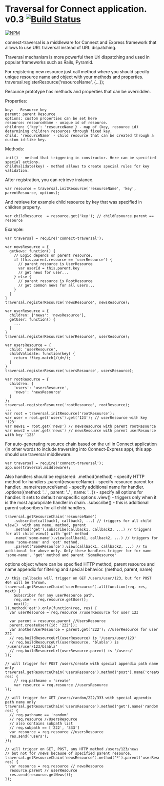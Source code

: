 Traversal for Connect application. v0.3 [![Build Status](https://travis-ci.org/dmnorc/connect-traversal.png)](https://travis-ci.org/dmnorc/connect-traversal)
=================
[![NPM](https://nodei.co/npm/connect-traversal.png?stars&downloads)](https://nodei.co/npm/connect-traversal/)

connect-traversal is a middleware for Connect and Express framework that allows to use URL traversal instead of URL dispatching.

Traversal mechanism is more powerful then Url dispatching and used in popular frameworks such as Rails, Pyramid.

For registering new resource just call method where you should specify unique resource name and object with your methods and properties.
traversal.registerResource('resourceName', {...});

Resource prototype has methods and properties that can be overridden.

Properties:
```
key: - Resource key
parent: parent Resource
options: custom properties can be set here
resource: resourceName - unique id of resource.
children: {'key': 'resourceName'} - map of (key, resource id) determining children resources through fixed key.
child: 'resourceName' - child resource that can be created through a custom id-like key.
```
Methods:
```
init() - method that triggering in constructor. Here can be specified special actions.
childValidate(key) - method allows to create special rules for key validation.
```
After registration, you can retrieve instance.
```
var resource = traversal.initResource('resourceName', 'key', parentResource, options);
```
And retrieve for example child resource by key that was specified in children property.
```
var childResource  = resource.get('key'); // childResource.parent == resource
```

Example:
```
var traversal = require('connect-traversal');

var newsResource = {
  getNews: function() {
    // Logic depends on parent resource.
    if (this.parent.resource == 'userResource') {
      // parent resource is UserResource
      var userId = this.parent.key
      // get news for user...
    } else {
      // parent resource is RootResource
      // get common news for all users...
    }
  }
}
traversal.registerResource('newsResource', newsResource);

var userResource = {
  children: {'news': 'newsResource'},
  getUser: function() {
    ...
  }
}
traversal.registerResource('userResource', userResource);

var usersResource = {
  child: 'userResource',
  childValidate: function(key) {
    return !!key.match(/\d+/);
  }
}
traversal.registerResource('usersResource', usersResource);

var rootResource = {
  children: {
    'users': 'usersResource',
    'news': 'newsResource'
  }
};
traversal.registerResource('rootResource', rootResource);
...
var root = traversal.initResource('rootResource');
var user = root.get('users').get('123'); // userResource with key '123'
var news1 = root.get('news') // newsResource with parent rootResource
var news2 = user.get('news') // newsResource with parent userResource with key '123'
```

For auto-generating resource chain based on the url in Connect application (in other words to include traversing into Connect-Express app), this app should use traversal middleware.
```
var traversal = require('connect-traversal');
app.use(traversal.middleware);
```
Also handlers should be registered:
.method(method) - specify HTTP method for handlers
.parent(resourceName) - specify resource parent for handler.
.name(resourceName) - specify additional name for handler.
.options({method: '..' , parent: '..' , name: '..'}) - specify all options for handler. It sets to default nonspecific options
.view() -  triggers only when it is the most appropriate handler in chain.
.subscribe() - this is additional parent subscribers for all child handlers.
```
traversal.getResourceChain('resourceName')
    .subscribe(callback1, callback2, ...) // triggers for all child view()  with any name, method, parent
    .method('get').subscribe(callback1, callback2, ...) // triggers for all child view() with 'get' method
    .name('some-name').view(callback1, callback2, ...) // triggers for name 'some-name' and 'get' method.
    .parent('SomeResource').view(callback1, callback2, ...) // to additional for above only. Only these handlers trigger for for name 'some-name', 'get' method and parent 'SomeResource'
```
options object where can be specified HTTP method, parent resource and name appendix for filtering and special behavior.
{method, parent, name}
```
// this callbacks will trigger on GET /users/user/123, but for POST 404 will be thrown.
traversal.getResourceChain('userResource').all(function(req, res, next) {
    Subscriber for any userResource path.
    req.user = req.resource.getUser();
    next();
}).method('get').only(function(req, res) {
  var userResource = req.resource //userResource for user 123
  
  var parent = resource.parent //UsersResource
  parent.createUser({id: '222'});
  var anotherUserResource = parent.get('222'); //userResource for user 222
  // req.buildResourceUrl(userResource) is '/users/user/123'
  // req.buildResourceUrl(userResource, 'blabla') is '/users/user/123/blabla'
  // req.buildResourceUrl(userResource.parent) is '/users/'
});

// will trigger for POST /users/create with special appendix path name only
traversal.getResourceChain('usersResource').method('post').name('create').only(function(req, res) {
    // req.pathname = 'create'
    var resource = req.resource //usersResource
});

// will trigger for GET /users/random/222/333 with special appendix path name only
traversal.getResourceChain('usersResource').method('get').name('random').only(function(req, res) {
  // req.pathname == 'random'
  // req.resource //UsersResource
  // also contains subpath list
  // req.subpath == ['222', '333']
  var resource = req.resource //usersResource
  res.send('users');
});

// will trigger on GET, POST, any HTTP method /users/123/news
// but not for /news because of specified parent resource.
traversal.getResourceChain('newsResource').method('*').parent('userResource').only(function(req, res) {
  var resource = req.resource // newsResource
  resource.parent // userResource
  res.send(resource.getNews());
});
```



